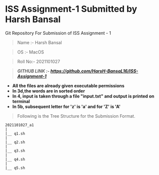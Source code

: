 <h1>ISS Assignment-1 Submitted by Harsh Bansal</h1>

Git Repository For Submission of ISS Assignment - 1

> Name :- Harsh Bansal

> OS :- MacOS

> Roll No:- 2021101027

> ***GITHUB LINK :- https://github.com/HarsH-BansaL16/ISS-Assignment-1***

- **All the files are already given executable permissions**
- **In 3d,the words are in sorted order**
- **In 4, input is taken through a file "input.txt" and output is printed on terminal**
- **In 5b, subsequent letter for 'z' is 'a' and for 'Z' is 'A'**

> Following is the Tree Structure for the Submission Format.
```
2021101027_a1
|
|__ q1.sh 
|
|__ q2.sh
|
|__ q3.sh
|
|__ q4.sh
|
|__ q5.sh
```
